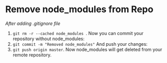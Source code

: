 #  Remove node_modules from Repo
*After adding .gitignore file*

1.  `git rm -r --cached node_modules `. Now you can commit your repository without node_modules:
2.  `git commit -m "Removed node_modules"` And push your changes:
3.  `git push origin master`. Now node_modules will get deleted from your remote repository.